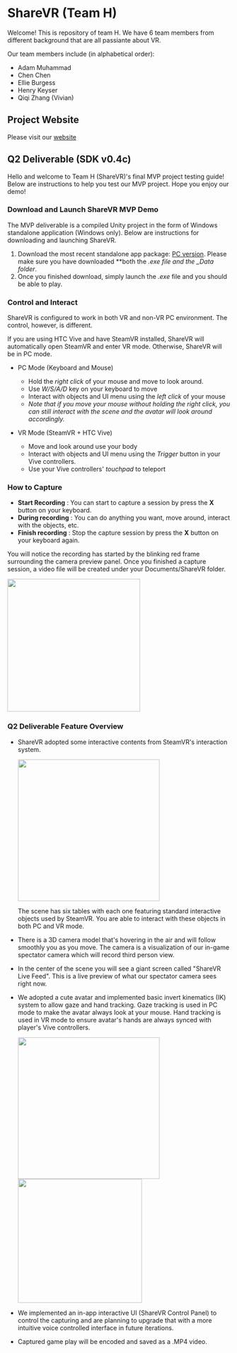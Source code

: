 # ShareVR (Team H)
Welcome! This is repository of team H. We have 6 team members from different background that are all passiante about VR.

Our team members include (in alphabetical order):
- Adam Muhammad
- Chen Chen
- Ellie Burgess
- Henry Keyser
- Qiqi Zhang (Vivian)

## Project Website
Please visit our [website](https://sharevr.io)

## Q2 Deliverable (SDK v0.4c)
Hello and welcome to Team H (ShareVR)'s final MVP project testing guide! Below are instructions to help you test our MVP project. Hope you enjoy our demo!

### Download and Launch ShareVR MVP Demo
The MVP deliverable is a compiled Unity project in the form of Windows standalone application (Windows only). Below are instructions for downloading and launching ShareVR.

1. Download the most recent standalone app package: [PC version](https://github.com/nuvention-web/Team-H/tree/submission/UnityProjects/MVP_Slice/2017-Q2/StandaloneApp/Windows). Please make sure you have downloaded **both the *.exe file and the *_Data folder**.
2. Once you finished download, simply launch the *.exe* file and you should be able to play.

### Control and Interact
ShareVR is configured to work in both VR and non-VR PC environment. The control, however, is different.

If you are using HTC Vive and have SteamVR installed, ShareVR will automatically open SteamVR and enter VR mode. Otherwise, ShareVR will be in PC mode.

- PC Mode (Keyboard and Mouse)
  - Hold the *right click* of your mouse and move to look around.
  - Use *W/S/A/D* key on your keyboard to move
  - Interact with objects and UI menu using the *left click* of your mouse
  - *Note that if you move your mouse without holding the right click, you can still interact with the scene and the avatar will look around accordingly.*

- VR Mode (SteamVR + HTC Vive)
  - Move and look around use your body
  - Interact with objects and UI menu using the *Trigger* button in your Vive controllers.
  - Use your Vive controllers' *touchpad* to teleport

### How to Capture
- **Start Recording** : You can start to capture a session by press the **X** button on your keyboard.
- **During recording** : You can do anything you want, move around, interact with the objects, etc.
- **Finish recording** : Stop the capture session by press the **X** button on your keyboard again.

You will notice the recording has started by the blinking red frame surrounding the camera preview panel. Once you finished a capture session, a video file will be created under your Documents/ShareVR folder.

<img src="https://github.com/nuvention-web/Team-H/blob/submission/UnityProjects/MVP_Slice/2017-Q2/UnityPackage-Release/v0.4c/Imgs/v0.4c_PreviewRecStatus.gif?raw=true" width="300">

### Q2 Deliverable Feature Overview
- ShareVR adopted some interactive contents from SteamVR's interaction system.

  <img src="https://github.com/nuvention-web/Team-H/blob/submission/UnityProjects/Q1-Deliverable/Images/Q1-Deliverable-Scene1.png?raw=true" width="320">

  The scene has six tables with each one featuring standard interactive objects used by SteamVR. You are able to interact with these objects in both PC and VR mode.

- There is a 3D camera model that's hovering in the air and will follow smoothly you as you move. The camera is a visualization of our in-game spectator camera which will record third person view.

- In the center of the scene you will see a giant screen called "ShareVR Live Feed". This is a live preview of what our spectator camera sees right now.

- We adopted a cute avatar and implemented basic invert kinematics (IK) system to allow gaze and hand tracking. Gaze tracking is used in PC mode to make the avatar always look at your mouse. Hand tracking is used in VR mode to ensure avatar's hands are always synced with player's Vive controllers.

  <img src="https://github.com/nuvention-web/Team-H/blob/submission/UnityProjects/Q1-Deliverable/Images/Q1-Deliverable-GazeIK.gif?raw=true" width="320">
    <img src="https://github.com/nuvention-web/Team-H/blob/submission/UnityProjects/Q1-Deliverable/Images/Q1-Deliverable-HandIK.gif?raw=true" width="280">

- We implemented an in-app interactive UI (ShareVR Control Panel) to control the capturing and are planning to upgrade that with a more intuitive voice controlled interface in future iterations.

- Captured game play will be encoded and saved as a .MP4 video.
